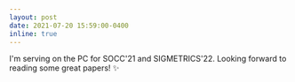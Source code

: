 ```yaml
---
layout: post
date: 2021-07-20 15:59:00-0400
inline: true
---
```


I'm serving on the PC for SOCC'21 and SIGMETRICS'22.  Looking forward to reading some great papers! :sparkles:
